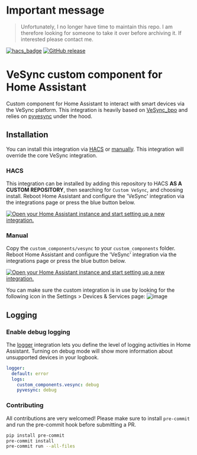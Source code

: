 # **Important message**
> 
> Unfortunately, I no longer have time to maintain this repo. I am therefore looking for someone to take it over before archiving it. If interested please contact me.

[![hacs_badge](https://img.shields.io/badge/HACS-Default-orange.svg)](https://github.com/custom-components/hacs)
[![GitHub release](https://img.shields.io/github/v/release/vlebourl/custom_vesync.svg)](https://GitHub.com/tv4you2016/custom_vesync/releases/)

# VeSync custom component for Home Assistant

Custom component for Home Assistant to interact with smart devices via the VeSync platform.
This integration is heavily based on [VeSync_bpo](https://github.com/borpin/vesync-bpo) and relies on [pyvesync](https://github.com/webdjoe/pyvesync) under the hood.

## Installation

You can install this integration via [HACS](#hacs) or [manually](#manual).
This integration will override the core VeSync integration.

### HACS

This integration can be installed by adding this repository to HACS __AS A CUSTOM REPOSITORY__, then searching for `Custom VeSync`, and choosing install. Reboot Home Assistant and configure the 'VeSync' integration via the integrations page or press the blue button below.

[![Open your Home Assistant instance and start setting up a new integration.](https://my.home-assistant.io/badges/config_flow_start.svg)](https://my.home-assistant.io/redirect/config_flow_start/?domain=vesync)

### Manual

Copy the `custom_components/vesync` to your `custom_components` folder. Reboot Home Assistant and configure the 'VeSync' integration via the integrations page or press the blue button below.

[![Open your Home Assistant instance and start setting up a new integration.](https://my.home-assistant.io/badges/config_flow_start.svg)](https://my.home-assistant.io/redirect/config_flow_start/?domain=vesync)

You can make sure the custom integration is in use by looking for the following icon in the Settings > Devices & Services page:
![image](https://user-images.githubusercontent.com/5701372/234820776-11a80f79-5b4d-4dbe-8b63-42579e4a5631.png)

## Logging

### Enable debug logging

The [logger](https://www.home-assistant.io/integrations/logger/) integration lets you define the level of logging activities in Home Assistant. Turning on debug mode will show more information about unsupported devices in your logbook.

```yaml
logger:
  default: error
  logs:
    custom_components.vesync: debug
    pyvesync: debug
```

### Contributing

All contributions are very welcomed!
Please make sure to install `pre-commit` and run the pre-commit hook before submitting a PR.

```sh
pip install pre-commit
pre-commit install
pre-commit run --all-files
```
